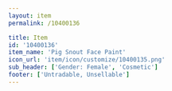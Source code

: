 ```yaml
---
layout: item
permalink: /10400136

title: Item
id: '10400136'
item_name: 'Pig Snout Face Paint'
icon_url: 'item/icon/customize/10400135.png'
sub_header: ['Gender: Female', 'Cosmetic']
footer: ['Untradable, Unsellable']
---
```

